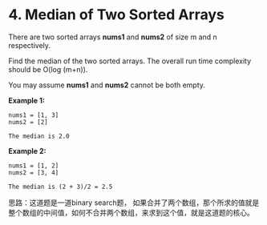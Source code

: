 # 4. Median of Two Sorted Arrays



There are two sorted arrays **nums1** and **nums2** of size m and n respectively.

Find the median of the two sorted arrays. The overall run time complexity should be O\(log \(m+n\)\).

You may assume **nums1** and **nums2** cannot be both empty.

**Example 1:**

```text
nums1 = [1, 3]
nums2 = [2]

The median is 2.0
```

**Example 2:**

```text
nums1 = [1, 2]
nums2 = [3, 4]

The median is (2 + 3)/2 = 2.5
```

思路：这道题是一道binary search题， 如果合并了两个数组，那个所求的值就是整个数组的中间值，如何不合并两个数组，来求到这个值，就是这道题的核心。



